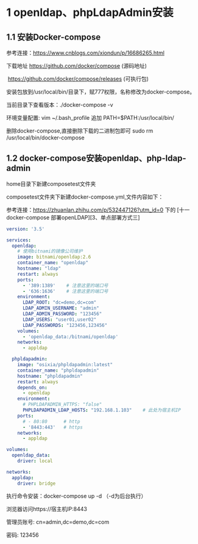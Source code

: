 # 1 openldap、phpLdapAdmin安装

## 1.1 安装Docker-compose

参考连接：https://www.cnblogs.com/xiondun/p/16686265.html

下载地址    https://github.com/docker/compose  (源码地址)

​			      https://github.com/docker/compose/releases (可执行包)

安装包放到/usr/local/bin/目录下，赋777权限，名称修改为docker-compose。

当前目录下查看版本：./docker-compose  -v

环境变量配置:  vim ~/.bash_profile  追加 PATH=$PATH:/usr/local/bin/

删除docker-compose,直接删除下载的二进制包即可   sudo  rm  /usr/local/bin/docker-compose

## 1.2  docker-compose安装openldap、php-ldap-admin



home目录下新建composetest文件夹

composetest文件夹下新建docker-compose.yml,文件内容如下：

参考连接：https://zhuanlan.zhihu.com/p/532447126?utm_id=0  下的 [十一 docker-compose 部署openLDAP][3、单点部署方式三]

```yaml
version: '3.5'

services:
  openldap:
    # 使用bitnami的镜像公司维护
    image: bitnami/openldap:2.6
    container_name: "openldap"
    hostname: "ldap"
    restart: always
    ports:
      - '389:1389'    # 注意这里的端口号
      - '636:1636'    # 注意这里的端口号
    environment:
      LDAP_ROOT: "dc=demo,dc=com"
      LDAP_ADMIN_USERNAME: "admin"
      LDAP_ADMIN_PASSWORD: "123456"
      LDAP_USERS: "user01,user02"
      LDAP_PASSWORDS: "123456,123456"
    volumes:
      - 'openldap_data:/bitnami/openldap'
    networks:
      - appldap

  phpldapadmin:
    image: "osixia/phpldapadmin:latest"
    container_name: "phpldapadmin"
    hostname: "phpldapadmin"
    restart: always
    depends_on:
      - openldap
    environment:
      # PHPLDAPADMIN_HTTPS: "false"
      PHPLDAPADMIN_LDAP_HOSTS: "192.168.1.103"    # 此处为宿主机IP
    ports:
      # - 80:80      # http
      - '8443:443'   # https
    networks: 
      - appldap

volumes:
  openldap_data:
    driver: local

networks:
  appldap:
    driver: bridge
```

执行命令安装：docker-compose up -d  （-d为后台执行）

浏览器访问https://宿主机IP:8443

管理员账号: cn=admin,dc=demo,dc=com

密码: 123456



